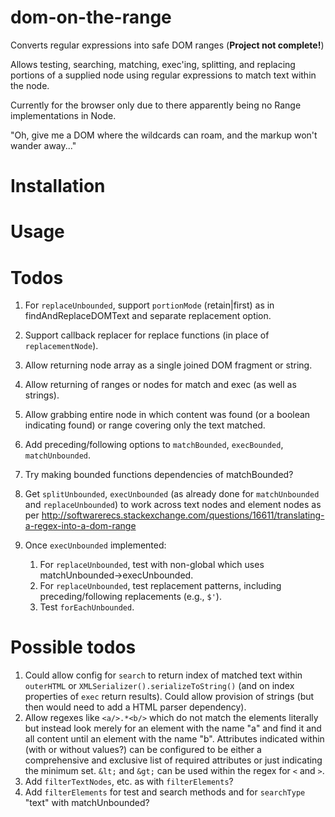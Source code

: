 # dom-on-the-range

Converts regular expressions into safe DOM ranges (**Project not complete!**)

Allows testing, searching, matching, exec'ing, splitting, and replacing portions of a
supplied node using regular expressions to match text within the node.

Currently for the browser only due to there apparently being no Range implementations in Node.

"Oh, give me a DOM where the wildcards can roam, and the markup won't wander away..."

# Installation

# Usage



# Todos

1. For `replaceUnbounded`, support `portionMode` (retain|first) as in findAndReplaceDOMText and separate replacement option.
1. Support callback replacer for replace functions (in place of `replacementNode`).
1. Allow returning node array as a single joined DOM fragment or string.
1. Allow returning of ranges or nodes for match and exec (as well as strings).
1. Allow grabbing entire node in which content was found (or a boolean indicating found) or range covering only the text matched.

1. Add preceding/following options to `matchBounded`, `execBounded`, `matchUnbounded`.
1. Try making bounded functions dependencies of matchBounded?

1. Get `splitUnbounded`, `execUnbounded` (as already done for `matchUnbounded` and `replaceUnbounded`) to work
across text nodes and element nodes as per
http://softwarerecs.stackexchange.com/questions/16611/translating-a-regex-into-a-dom-range
1. Once `execUnbounded` implemented:
    1. For `replaceUnbounded`, test with non-global which uses matchUnbounded->execUnbounded.
    1. For `replaceUnbounded`, test replacement patterns, including preceding/following replacements (e.g., `$'`).
    1. Test `forEachUnbounded`.

# Possible todos

1. Could allow config for `search` to return index of matched text within `outerHTML` or `XMLSerializer().serializeToString()` (and on index properties of `exec` return results). Could allow provision of strings (but then would need to add a HTML parser dependency).
1. Allow regexes like `<a/>.*<b/>` which do not match the elements literally but instead look merely for an element with the name "a" and find it and all content until an element with the name "b". Attributes indicated within (with or without values?) can be configured to be either a comprehensive and exclusive list of required attributes or just indicating the minimum set. `&lt;` and `&gt;` can be used within the regex for `<` and `>`.
1. Add `filterTextNodes`, etc. as with `filterElements`?
1. Add `filterElements` for test and search methods and for `searchType` "text" with matchUnbounded?